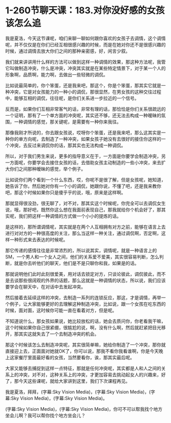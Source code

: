 # 1-260节聊天课：183.对你没好感的女孩该怎么追

我是夏洛，今天这节课呢，咱们来聊一聊如何跟你喜欢的女孩子去调情，这个调情呢，并不仅仅是在你们已经互相很感兴趣的时候，而是在她对你还不是很感兴趣的时候，通过调情去放大你们之间的那种亲密感，好，闲言少叙。

我们就来讲讲用什么样的方法可以做到这样一种调情的效果，那这种方法呢，我管它叫做制造冲突，什么是冲突，冲突其实就是在某些特定情景下，对于某一个人的形象啊，品质啊，能力啊，去做出一些轻微的调侃。

比如说最简单的，你个笨蛋，还是我来吧，那这个，你是个笨蛋，那其实它就是一种冲突，它是对女孩能力的一种小的调侃，那很显然，在男女孩的这种交往过程中，能够互相的调侃，往往呢，是你们关系进一步拉近的一个信号。

反而是，如果你们互相非常客气的话，非常有理的话，那恰恰是你们关系很疏远的一个证明，那有了一个单方面的冲突呢，其实还不够，还无法去构成一种暧昧的氛围，一种调情的感觉，那关键呢，是需要有一种你来我往。

那像我刚才所说的，你去跟女孩说，哎呀你个笨蛋，还是我来吧，那么这其实是一种你的单方向呢，去制造了一种冲突，如果女孩子她没有去很好的接住你这样的一个冲突，去反过来调侃你的话，那其实也无法构成一种调侃。

所以，对于我们男生来说，更多的指导意义在于，一方面是你要学会制造冲突，另一方面呢，你要学会去接住女孩的话，去借助女孩主动制造的一些小冲突，来去扩大你们之间那种暧昧的感觉，举个例子。

比如说你们两个看到一个什么东西，哎，你呢不是很了解，但是女孩呢，她知道，她告诉了你，然后她对你有一个小的调侃，她跟你说，不懂了吧，还是我来教你吧，那这个时候如果你只是傻乎乎的说，哦，原来是这样啊。

那就显得很没劲，很无聊了，对不对，那其实这个时候呢，你完全可以去调侃女生说，哦，那好吧，既然你这么想在我面前表现自己，那我就给你个机会好了，那其实呢，我们把这样一种调情的方式做一个小小的提炼的话。

是这样的，那所谓调情呢，其实就是在两个人互相拥有对方之前，能够在语言上去进行对对方的一种很高度的关注，那么当这样一种关注，通过调侃啊，否定啊，这样一种形式来去表达的时候呢。

那它传递的感情往往是非常浓烈的，所以说其实，调情呢，就是一种语言上的SM，一个男人和一个女人之间，他们的关系爱不爱美，其实很容易判断，怎么判断，就是你去听他们的聊天，他们是不是只聊你和我，如果是的话。

那就说明他们此时此刻很爱美，用对话去锁定对方，只谈论彼此，调侃彼此，而不是去谈那些很阔观的外界的话题，那么这就是一种调情的状态，所以说，我们应该要学会在聊天中，在对话中去发起冲突。

然后接着去延续这样的冲突，去制造一系列的连锁反应，那这，才是调情，再举一个例子，让大家能够更好的去理解这种制造冲突，比如说，跟一个女孩在吃东西的时候，面对面，这时候你可能一直在看着对方，但是呢。

不知道说什么，那女孩如果说，她比较放松的话，她会去质问你，你老看我干嘛，这个时候如果你自己很紧绷，很尴尬的说，啊，没有什么啊，然后就赶紧把目光移开，那其实这就失去了一个去制造冲突的机会。

那这个时候该怎么去制造冲突呢，其实很简单嘛，她给你制造了一个冲突，那你就直接迎上去，正面面对她就OK了，你可以说，那我不看你我看谁啊，你是今天晚上这家餐厅里面最好看的女孩，当然要看你，诶，那其实最后呢。

大家又能够去捕捉到这样一点特征，那就是任何冲突呢，其实都是人和人之间的关系上的冲突，对不对，这种关系上的冲突，才更加容易去挑动起女人的兴趣来，好了，那今天这些课呢，就给大家讲到这里，我们下次课程再见。

我是夏洛，拜拜，(字幕:Sky Vision Media)，(字幕:Sky Vision Media)，(字幕:Sky Vision Media)，(字幕:Sky Vision Media)。

(字幕:Sky Vision Media)，(字幕:Sky Vision Media)，你可不可以帮我找个地方坐会儿啊？我可以帮你找个地方坐会儿？

